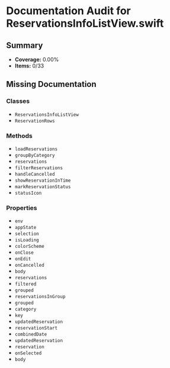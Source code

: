 # Documentation Audit for ReservationsInfoListView.swift

## Summary

- **Coverage:** 0.00%
- **Items:** 0/33

## Missing Documentation

### Classes
- `ReservationsInfoListView`
- `ReservationRows`

### Methods
- `loadReservations`
- `groupByCategory`
- `reservations`
- `filterReservations`
- `handleCancelled`
- `showReservationInTime`
- `markReservationStatus`
- `statusIcon`

### Properties
- `env`
- `appState`
- `selection`
- `isLoading`
- `colorScheme`
- `onClose`
- `onEdit`
- `onCancelled`
- `body`
- `reservations`
- `filtered`
- `grouped`
- `reservationsInGroup`
- `grouped`
- `category`
- `key`
- `updatedReservation`
- `reservationStart`
- `combinedDate`
- `updatedReservation`
- `reservation`
- `onSelected`
- `body`
